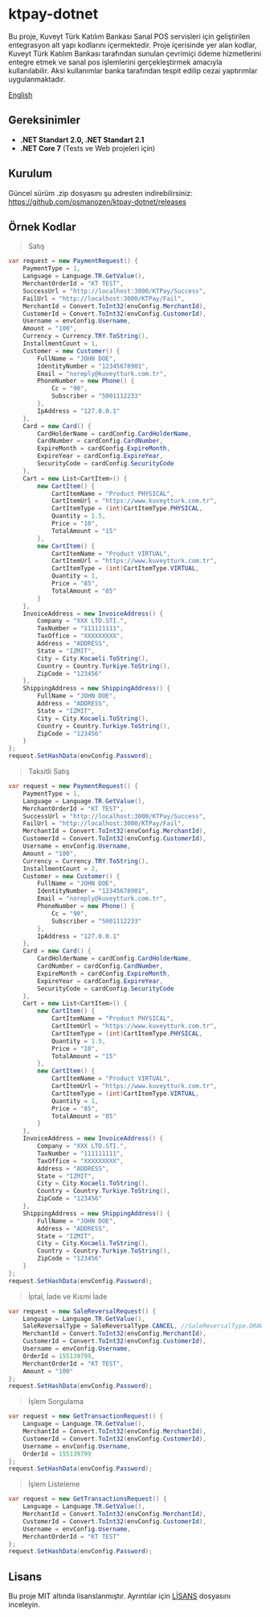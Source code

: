# ktpay-dotnet 

Bu proje, Kuveyt Türk Katılım Bankası Sanal POS servisleri için geliştirilen entegrasyon alt yapı kodlarını içermektedir. Proje içerisinde yer alan kodlar, Kuveyt Türk Katılım Bankası tarafından sunulan çevrimiçi ödeme hizmetlerini entegre etmek ve sanal pos işlemlerini gerçekleştirmek amacıyla kullanılabilir. Aksi kullanımlar banka tarafından tespit edilip cezai yaptırımlar uygulanmaktadır.

[English](https://github.com/osmanozen/ktpay-dotnet/blob/main/README-EN.md)

## Gereksinimler

* **.NET Standart 2.0, .NET Standart 2.1**
* **.NET Core 7** (Tests ve Web projeleri için)

## Kurulum

Güncel sürüm .zip dosyasını şu adresten indirebilirsiniz:
https://github.com/osmanozen/ktpay-dotnet/releases

## Örnek Kodlar

> Satış

```csharp
var request = new PaymentRequest() {
    PaymentType = 1,
    Language = Language.TR.GetValue(),
    MerchantOrderId = "KT TEST",
    SuccessUrl = "http://localhost:3000/KTPay/Success",
    FailUrl = "http://localhost:3000/KTPay/Fail",
    MerchantId = Convert.ToInt32(envConfig.MerchantId),
    CustomerId = Convert.ToInt32(envConfig.CustomerId),
    Username = envConfig.Username,
    Amount = "100",
    Currency = Currency.TRY.ToString(),
    InstallmentCount = 1,
    Customer = new Customer() {
        FullName = "JOHN DOE",
        IdentityNumber = "12345678901",
        Email = "noreply@kuveytturk.com.tr",
        PhoneNumber = new Phone() {
            Cc = "90",
            Subscriber = "5001112233"
        },
        IpAddress = "127.0.0.1"
    },
    Card = new Card() {
        CardHolderName = cardConfig.CardHolderName,
        CardNumber = cardConfig.CardNumber,
        ExpireMonth = cardConfig.ExpireMonth,
        ExpireYear = cardConfig.ExpireYear,
        SecurityCode = cardConfig.SecurityCode 
    },
    Cart = new List<CartItem>() {
        new CartItem() {
            CartItemName = "Product PHYSICAL",
            CartItemUrl = "https://www.kuveytturk.com.tr",
            CartItemType = (int)CartItemType.PHYSICAL,
            Quantity = 1.5,
            Price = "10",
            TotalAmount = "15"
        },
        new CartItem() {
            CartItemName = "Product VIRTUAL",
            CartItemUrl = "https://www.kuveytturk.com.tr",
            CartItemType = (int)CartItemType.VIRTUAL,
            Quantity = 1,
            Price = "85",
            TotalAmount = "85"
        }
    },
    InvoiceAddress = new InvoiceAddress() {
        Company = "XXX LTD.STI.",
        TaxNumber = "111111111",
        TaxOffice = "XXXXXXXXX",
        Address = "ADDRESS",
        State = "IZMIT",
        City = City.Kocaeli.ToString(),
        Country = Country.Turkiye.ToString(),
        ZipCode = "123456"
    },
    ShippingAddress = new ShippingAddress() {
        FullName = "JOHN DOE",
        Address = "ADDRESS",
        State = "IZMIT",
        City = City.Kocaeli.ToString(),
        Country = Country.Turkiye.ToString(),
        ZipCode = "123456"
    }
};
request.SetHashData(envConfig.Password);
```

> Taksitli Satış

```csharp
var request = new PaymentRequest() {
    PaymentType = 1,
    Language = Language.TR.GetValue(),
    MerchantOrderId = "KT TEST",
    SuccessUrl = "http://localhost:3000/KTPay/Success",
    FailUrl = "http://localhost:3000/KTPay/Fail",
    MerchantId = Convert.ToInt32(envConfig.MerchantId),
    CustomerId = Convert.ToInt32(envConfig.CustomerId),
    Username = envConfig.Username,
    Amount = "100",
    Currency = Currency.TRY.ToString(),
    InstallmentCount = 2,
    Customer = new Customer() {
        FullName = "JOHN DOE",
        IdentityNumber = "12345678901",
        Email = "noreply@kuveytturk.com.tr",
        PhoneNumber = new Phone() {
            Cc = "90",
            Subscriber = "5001112233"
        },
        IpAddress = "127.0.0.1"
    },
    Card = new Card() {
        CardHolderName = cardConfig.CardHolderName,
        CardNumber = cardConfig.CardNumber,
        ExpireMonth = cardConfig.ExpireMonth,
        ExpireYear = cardConfig.ExpireYear,
        SecurityCode = cardConfig.SecurityCode 
    },
    Cart = new List<CartItem>() {
        new CartItem() {
            CartItemName = "Product PHYSICAL",
            CartItemUrl = "https://www.kuveytturk.com.tr",
            CartItemType = (int)CartItemType.PHYSICAL,
            Quantity = 1.5,
            Price = "10",
            TotalAmount = "15"
        },
        new CartItem() {
            CartItemName = "Product VIRTUAL",
            CartItemUrl = "https://www.kuveytturk.com.tr",
            CartItemType = (int)CartItemType.VIRTUAL,
            Quantity = 1,
            Price = "85",
            TotalAmount = "85"
        }
    },
    InvoiceAddress = new InvoiceAddress() {
        Company = "XXX LTD.STI.",
        TaxNumber = "111111111",
        TaxOffice = "XXXXXXXXX",
        Address = "ADDRESS",
        State = "IZMIT",
        City = City.Kocaeli.ToString(),
        Country = Country.Turkiye.ToString(),
        ZipCode = "123456"
    },
    ShippingAddress = new ShippingAddress() {
        FullName = "JOHN DOE",
        Address = "ADDRESS",
        State = "IZMIT",
        City = City.Kocaeli.ToString(),
        Country = Country.Turkiye.ToString(),
        ZipCode = "123456"
    }
};
request.SetHashData(envConfig.Password);
```

> İptal, İade ve Kısmi İade

```csharp
var request = new SaleReversalRequest() {
    Language = Language.TR.GetValue(),
    SaleReversalType = SaleReversalType.CANCEL, //SaleReversalType.DRAWBACK, SaleReversalType.PARTIAL_DRAWBACK
    MerchantId = Convert.ToInt32(envConfig.MerchantId),
    CustomerId = Convert.ToInt32(envConfig.CustomerId),
    Username = envConfig.Username,
    OrderId = 155139799,
    MerchantOrderId = "KT TEST",
    Amount = "100"
};
request.SetHashData(envConfig.Password);
```

> İşlem Sorgulama

```csharp
var request = new GetTransactionRequest() {
    Language = Language.TR.GetValue(),
    MerchantId = Convert.ToInt32(envConfig.MerchantId),
    CustomerId = Convert.ToInt32(envConfig.CustomerId),
    Username = envConfig.Username,
    OrderId = 155139799
};
request.SetHashData(envConfig.Password);
```

> İşlem Listeleme

```csharp
var request = new GetTransactionsRequest() {
    Language = Language.TR.GetValue(),
    MerchantId = Convert.ToInt32(envConfig.MerchantId),
    CustomerId = Convert.ToInt32(envConfig.CustomerId),
    Username = envConfig.Username,
    MerchantOrderId = "KT TEST"
};
request.SetHashData(envConfig.Password);
```

## Lisans

Bu proje MIT altında lisanslanmıştır. Ayrıntılar için [LİSANS](https://github.com/osmanozen/ktpay-dotnet/blob/main/LICENSE) dosyasını inceleyin.